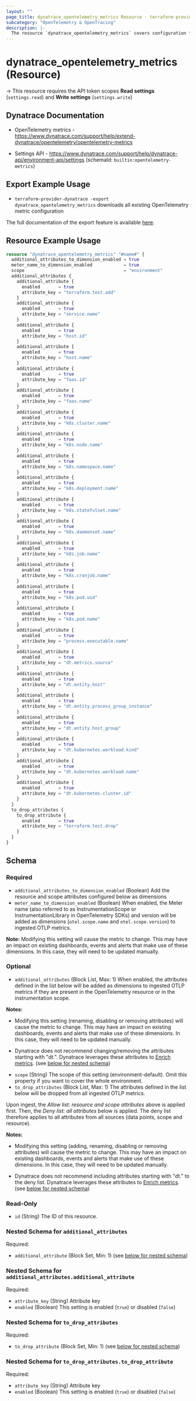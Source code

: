 ```yaml
---
layout: ""
page_title: dynatrace_opentelemetry_metrics Resource - terraform-provider-dynatrace"
subcategory: "OpenTelemetry & OpenTracing"
description: |-
  The resource `dynatrace_opentelemetry_metrics` covers configuration for OpenTelemetry metrics
---
```


# dynatrace_opentelemetry_metrics (Resource)

-> This resource requires the API token scopes **Read settings** (`settings.read`) and **Write settings** (`settings.write`)

## Dynatrace Documentation

- OpenTelemetry metrics - https://www.dynatrace.com/support/help/extend-dynatrace/opentelemetry/opentelemetry-metrics

- Settings API - https://www.dynatrace.com/support/help/dynatrace-api/environment-api/settings (schemaId: `builtin:opentelemetry-metrics`)

## Export Example Usage

- `terraform-provider-dynatrace -export dynatrace_opentelemetry_metrics` downloads all existing OpenTelemetry metric configuration

The full documentation of the export feature is available [here](https://registry.terraform.io/providers/dynatrace-oss/dynatrace/latest/docs/guides/export-v2).

## Resource Example Usage

```terraform
resource "dynatrace_opentelemetry_metrics" "#name#" {
  additional_attributes_to_dimension_enabled = true
  meter_name_to_dimension_enabled            = true
  scope                                      = "environment"
  additional_attributes {
    additional_attribute {
      enabled       = true
      attribute_key = "terraform.test.add"
    }
    additional_attribute {
      enabled       = true
      attribute_key = "service.name"
    }
    additional_attribute {
      enabled       = true
      attribute_key = "host.id"
    }
    additional_attribute {
      enabled       = true
      attribute_key = "host.name"
    }
    additional_attribute {
      enabled       = true
      attribute_key = "faas.id"
    }
    additional_attribute {
      enabled       = true
      attribute_key = "faas.name"
    }
    additional_attribute {
      enabled       = true
      attribute_key = "k8s.cluster.name"
    }
    additional_attribute {
      enabled       = true
      attribute_key = "k8s.node.name"
    }
    additional_attribute {
      enabled       = true
      attribute_key = "k8s.namespace.name"
    }
    additional_attribute {
      enabled       = true
      attribute_key = "k8s.deployment.name"
    }
    additional_attribute {
      enabled       = true
      attribute_key = "k8s.statefulset.name"
    }
    additional_attribute {
      enabled       = true
      attribute_key = "k8s.daemonset.name"
    }
    additional_attribute {
      enabled       = true
      attribute_key = "k8s.job.name"
    }
    additional_attribute {
      enabled       = true
      attribute_key = "k8s.cronjob.name"
    }
    additional_attribute {
      enabled       = true
      attribute_key = "k8s.pod.uid"
    }
    additional_attribute {
      enabled       = true
      attribute_key = "k8s.pod.name"
    }
    additional_attribute {
      enabled       = true
      attribute_key = "process.executable.name"
    }
    additional_attribute {
      enabled       = true
      attribute_key = "dt.metrics.source"
    }
    additional_attribute {
      enabled       = true
      attribute_key = "dt.entity.host"
    }
    additional_attribute {
      enabled       = true
      attribute_key = "dt.entity.process_group_instance"
    }
    additional_attribute {
      enabled       = true
      attribute_key = "dt.entity.host_group"
    }
    additional_attribute {
      enabled       = true
      attribute_key = "dt.kubernetes.workload.kind"
    }
    additional_attribute {
      enabled       = true
      attribute_key = "dt.kubernetes.workload.name"
    }
    additional_attribute {
      enabled       = true
      attribute_key = "dt.kubernetes.cluster.id"
    }
  }
  to_drop_attributes {
    to_drop_attribute {
      enabled       = true
      attribute_key = "terraform.test.drop"
    }
  }
}
```

<!-- schema generated by tfplugindocs -->
## Schema

### Required

- `additional_attributes_to_dimension_enabled` (Boolean) Add the resource and scope attributes configured below as dimensions
- `meter_name_to_dimension_enabled` (Boolean) When enabled, the Meter name (also referred to as InstrumentationScope or InstrumentationLibrary in OpenTelemetry SDKs) and version will be added as dimensions (`otel.scope.name` and `otel.scope.version`) to ingested OTLP metrics.

**Note:** Modifying this setting will cause the metric to change. This may have an impact on existing dashboards, events and alerts that make use of these dimensions. In this case, they will need to be updated manually.

### Optional

- `additional_attributes` (Block List, Max: 1) When enabled, the attributes defined in the list below will be added as dimensions to ingested OTLP metrics if they are present in the OpenTelemetry resource or in the instrumentation scope.

**Notes:**

* Modifying this setting (renaming, disabling or removing attributes) will cause the metric to change. This may have an impact on existing dashboards, events and alerts that make use of these dimensions. In this case, they will need to be updated manually.

* Dynatrace does not recommend changing/removing the attributes starting with "dt.". Dynatrace leverages these attributes to [Enrich metrics](https://www.dynatrace.com/support/help/extend-dynatrace/extend-metrics/reference/enrich-metrics). (see [below for nested schema](#nestedblock--additional_attributes))
- `scope` (String) The scope of this setting (environment-default). Omit this property if you want to cover the whole environment.
- `to_drop_attributes` (Block List, Max: 1) The attributes defined in the list below will be dropped from all ingested OTLP metrics.

Upon ingest, the *Allow list: resource and scope attributes* above is applied first. Then, the *Deny list: all attributes* below is applied. The deny list therefore applies to all attributes from all sources (data points, scope and resource).

**Notes:**

* Modifying this setting (adding, renaming, disabling or removing attributes) will cause the metric to change. This may have an impact on existing dashboards, events and alerts that make use of these dimensions. In this case, they will need to be updated manually.

* Dynatrace does not recommend including attributes starting with "dt." to the deny list. Dynatrace leverages these attributes to [Enrich metrics](https://www.dynatrace.com/support/help/extend-dynatrace/extend-metrics/reference/enrich-metrics). (see [below for nested schema](#nestedblock--to_drop_attributes))

### Read-Only

- `id` (String) The ID of this resource.

<a id="nestedblock--additional_attributes"></a>
### Nested Schema for `additional_attributes`

Required:

- `additional_attribute` (Block Set, Min: 1) (see [below for nested schema](#nestedblock--additional_attributes--additional_attribute))

<a id="nestedblock--additional_attributes--additional_attribute"></a>
### Nested Schema for `additional_attributes.additional_attribute`

Required:

- `attribute_key` (String) Attribute key
- `enabled` (Boolean) This setting is enabled (`true`) or disabled (`false`)



<a id="nestedblock--to_drop_attributes"></a>
### Nested Schema for `to_drop_attributes`

Required:

- `to_drop_attribute` (Block Set, Min: 1) (see [below for nested schema](#nestedblock--to_drop_attributes--to_drop_attribute))

<a id="nestedblock--to_drop_attributes--to_drop_attribute"></a>
### Nested Schema for `to_drop_attributes.to_drop_attribute`

Required:

- `attribute_key` (String) Attribute key
- `enabled` (Boolean) This setting is enabled (`true`) or disabled (`false`)
 